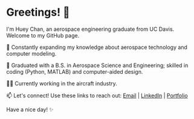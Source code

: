 # Greetings! 👋

I'm Huey Chan, an aerospace engineering graduate from UC Davis. Welcome to my GitHub page.

📖 Constantly expanding my knowledge about aerospace technology and computer modeling.

🌱 Graduated with a B.S. in Aerospace Science and Engineering; skilled in coding (Python, MATLAB) and computer-aided design.

👨‍🔬 Currently working in the aircraft industry.

📫 Let's connect! Use these links to reach out: [Email](mailto:huey@hchanengineer.com) | [LinkedIn](https://www.linkedin.com/in/hueypchan) | [Portfolio](https://hchanengineer.com/)

Have a nice day! ✨
